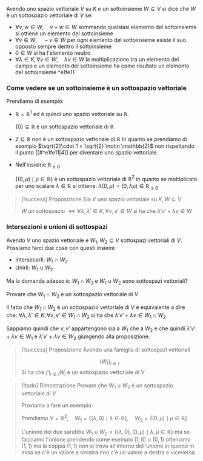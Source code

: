 Avendo uno spazio vettoriale $V$ su $K$ e un sottoinsieme $W \subseteq V$ si dice che $W$ è un sottospazio vettoriale di $V$ se:
- $\forall  v, w \in W, \quad v+w \in W$ sommando qualsiasi elemento del sottoinsieme si ottiene un elemento del sottoinsieme
- $\forall v \in W, \quad -v \in W$ per ogni elemento del sottoinsieme esiste il suo opposto sempre dentro il sottoinsieme
- $0 \in W$ si ha l'elemento neutro
- $\forall \lambda \in K, \forall v \in W, \quad \lambda v \in W$ la moltiplicazione tra un elemento del campo e un elemento del sottoinsieme ha come risultato un elemento del sottoinsieme ^e1fe11

### Come vedere se un sottoinsieme è un sottospazio vettoriale
Prendiamo di esempio:
- $\mathbb{R}=\mathbb{R}^1$ ed è quindi uno spazio vettoriale su $\mathbb{R}$.

	$\{0\}\subseteq \mathbb{R}$ è un sottospazio vettoriale di $\mathbb{R}$
- $\mathbb{Z} \subseteq \mathbb{R}$ non è un sottospazio vettoriale di $\mathbb{R}$
	In quanto se prendiamo di esempio $\sqrt{2}\cdot 1 = \sqrt{2} \notin \mathbb{Z}$ non rispettando il punto [[#^e1fe11|4]] per diventare uno spazio vettoriale.
- Nell'insieme $\mathbb{R}_{\geq 0}$ 
	
	$\{(0, \mu)\mid \mu \in \mathbb{R}\}$ è un sottospazio vettoriale di $\mathbb{R}^2$ in quanto se moltiplicato per uno scalare $\lambda \in \mathbb{R}$ si ottiene: $\lambda(0, \mu) = (0, \lambda \mu) \in \mathbb{R}_{\geq 0}$

> [!success] Proposizione
> Sia $V$ uno spazio vettoriale su $K, W \subseteq V$
>
> $W$ un sottospazio $\iff \forall \lambda, \lambda' \in K, \forall v, v' \in W$ si ha che $\lambda'v'+\lambda v \in W$

### Intersezioni e unioni di sottospazi
Avendo $V$ uno spazio vettoriale e $W_1,W_2\subseteq V$ sottospazi vettoriali di $V$. Possiamo farci due cose con questi insiemi:
- Intersecarli: $W_1 \cap W_2$
- Unirli: $W_1 \cup W_2$

Ma la domanda adesso è: $W_1 \cap W_2$ e $W_1 \cup W_2$ sono sottospazi vettoriali?

Provare che $W_1 \cap W_2$ è un sottospazio vettoriale di $V$

Il fatto che $W_1 \cap W_2$ è un sottospazio vettoriale di $V$ è equivalente a dire che:
$\forall \lambda, \lambda' \in K, \forall v, v' \in W_1 \cap W_2$ si ha che $\lambda'v'+\lambda v \in W_1 \cap W_2$

Sappiamo quindi che $v, v'$ appartengono sia a $W_1$ che a $W_2$ e che quindi $\lambda'v'+\lambda v \in W_1$ e $\lambda'v'+\lambda v \in W_2$ giungendo alla proposizione:

> [!success] Proposizione
> Avendo una famiglia di sottospazi vettoriali
> 
> $$
> 	\{W_i\}_{i\in I}
> $$
> Si ha che $\bigcap_{i\in I} W_i$ è un sottospazio vettoriale di $V$

> [!todo] Dimostrazione
> Provare che $W_1 \cup W_2$ è un sottospazio vettoriale di $V$
> 
> Proviamo a fare un esempio:
> 
> Prendiamo $V=\mathbb{R}^2,\quad W_1=\{(\lambda,0)\mid \lambda\in \mathbb{R}\},\quad W_2=\{(0,\mu)\mid \mu\in \mathbb{R}\}$
> 
> L'unione dei due sarebbe $W_1 \cup W_2=\{(\lambda,0), (0,\mu)\mid \lambda, \mu\in \mathbb{R}\}$ ma se facciamo l'unione prendendo come esempio $(1,0)\cup(0,1)$ otteniamo $(1,1)$ ma la coppia $(1,1)$ non si trova all'interno dell'unione in quanto in essa se c'è un valore a sinistra non c'è un valore a destra e viceversa.